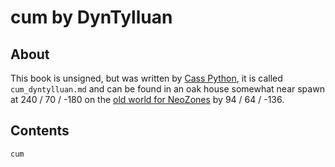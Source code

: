 # cum by DynTylluan

## About
This book is unsigned, but was written by [Cass Python](https://namemc.com/profile/DynTylluan.1), it is called `cum_dyntylluan.md` and can be found in an oak house somewhat near spawn at 240 / 70 / -180 on the [old world for NeoZones](https://mc.neozones.club/#world-1-17-1) by 94 / 64 / -136.

## Contents
```
cum
```